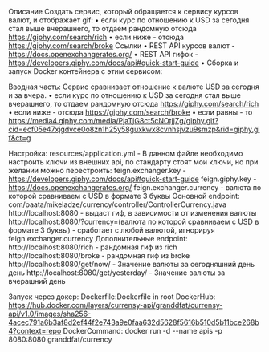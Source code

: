 Описание
Создать сервис, который обращается к сервису курсов валют, и отображает gif:
• если курс по отношению к USD за сегодня стал выше вчерашнего, то отдаем рандомную отсюда https://giphy.com/search/rich
• если ниже - отсюда https://giphy.com/search/broke
Ссылки
• REST API курсов валют - https://docs.openexchangerates.org/
• REST API гифок - https://developers.giphy.com/docs/api#quick-start-guide
• Сборка и запуск Docker контейнера с этим сервисом:

Вводная часть:
  Сервис сравнивает отношение к валюте USD за сегодня и за вчера.
  • если курс по отношению к USD за сегодня стал выше вчерашнего, то отдаем рандомную отсюда https://giphy.com/search/rich
  • если ниже - отсюда https://giphy.com/search/broke
  • если равны - то https://media4.giphy.com/media/PjaTjG8ct5cNOtjjZg/giphy.gif?cid=ecf05e47xjgdvce0o8zn1h25y58guxkwx8cvnhsjvzu9smzp&rid=giphy.gif&ct=g

Настройка:
resources/application.yml - В данном файле необходимо настроить ключи из внешних api, по стандарту стоят мои ключи, но при желании можно перестроить:
  feign.exchanger.key - https://developers.giphy.com/docs/api#quick-start-guide
  feign.giphy.key - https://docs.openexchangerates.org/
  feign.exchanger.currency - валюта по которой сравниваем с USD в формате 3 буквы
Основной endpoint:
  com/paata/mikeladze/currency/controller/ControllerCurrency.java
  http://localhost:8080 - выдаст гиф, в зависимости от изменения валюты
  http://localhost:8080/?currency=(валюта по которой сравниваем с USD в формате 3 буквы) - сработает с любой валютой, игнорируя feign.exchanger.currency
Дополнительные endpoint:
  http://localhost:8080/rich - рандомная гиф из rich
  http://localhost:8080/broke - рандомная гиф из broke
  http://localhost:8080/get/now/ - Значение валюты за сегодняшний день день
  http://localhost:8080/get/yesterday/ - Значение валюты за вчерашний день


Запуск через докер:
Dockerfile:Dockerfile in root
DockerHub: https://hub.docker.com/layers/currensy-api/granddfat/currensy-api/v1.0/images/sha256-4acec791a6b3af8d2ef44f2e743a9e0faa632d5628f5616b510d5b11bce268b4?context=repo
DockerCommand: docker run -d --name apis -p 8080:8080 granddfat/currency
